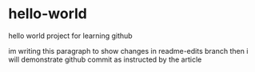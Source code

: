 # hello-world
hello world project for learning github

im writing this paragraph to show changes in readme-edits branch
then i will demonstrate github commit as instructed by the article
